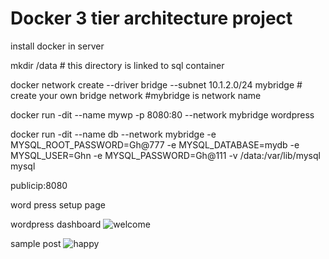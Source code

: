 # Docker 3 tier architecture project 


install docker in server


mkdir /data       # this directory is linked to sql container

docker network create --driver bridge --subnet  10.1.2.0/24 mybridge     # create your own bridge network #mybridge is network name


docker run -dit --name mywp -p 8080:80 --network mybridge wordpress 


docker run -dit --name db --network mybridge -e MYSQL_ROOT_PASSWORD=Gh@777 -e MYSQL_DATABASE=mydb -e MYSQL_USER=Ghn -e MYSQL_PASSWORD=Gh@111 -v /data:/var/lib/mysql mysql

publicip:8080  

word press setup page



wordpress dashboard
![welcome](https://user-images.githubusercontent.com/111174366/211018304-f34668ce-35be-40c3-b14e-8631470c668b.png)



sample post
![happy](https://user-images.githubusercontent.com/111174366/211018411-00f87040-e1bf-4cd3-a8ec-ea80daf769a7.png)
